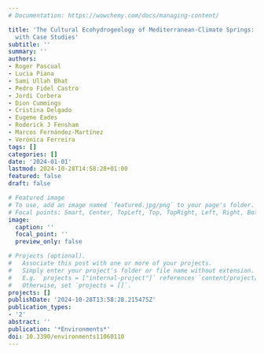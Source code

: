 ```yaml
---
# Documentation: https://wowchemy.com/docs/managing-content/

title: 'The Cultural Ecohydrogeology of Mediterranean-Climate Springs: A Global Review
  with Case Studies'
subtitle: ''
summary: ''
authors:
- Roger Pascual
- Lucia Piana
- Sami Ullah Bhat
- Pedro Fidel Castro
- Jordi Corbera
- Dion Cummings
- Cristina Delgado
- Eugene Eades
- Roderick J Fensham
- Marcos Fernández-Martínez
- Verónica Ferreira
tags: []
categories: []
date: '2024-01-01'
lastmod: 2024-10-28T14:58:28+01:00
featured: false
draft: false

# Featured image
# To use, add an image named `featured.jpg/png` to your page's folder.
# Focal points: Smart, Center, TopLeft, Top, TopRight, Left, Right, BottomLeft, Bottom, BottomRight.
image:
  caption: ''
  focal_point: ''
  preview_only: false

# Projects (optional).
#   Associate this post with one or more of your projects.
#   Simply enter your project's folder or file name without extension.
#   E.g. `projects = ["internal-project"]` references `content/project/deep-learning/index.md`.
#   Otherwise, set `projects = []`.
projects: []
publishDate: '2024-10-28T13:58:28.215475Z'
publication_types:
- '2'
abstract: ''
publication: '*Environments*'
doi: 10.3390/environments11060110
---
```

